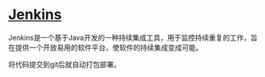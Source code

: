 # [Jenkins](https://www.jenkins.io/)

Jenkins是一个基于Java开发的一种持续集成工具，用于监控持续重复的工作，旨在提供一个开放易用的软件平台，使软件的持续集成变成可能。

将代码提交到git后就自动打包部署。
